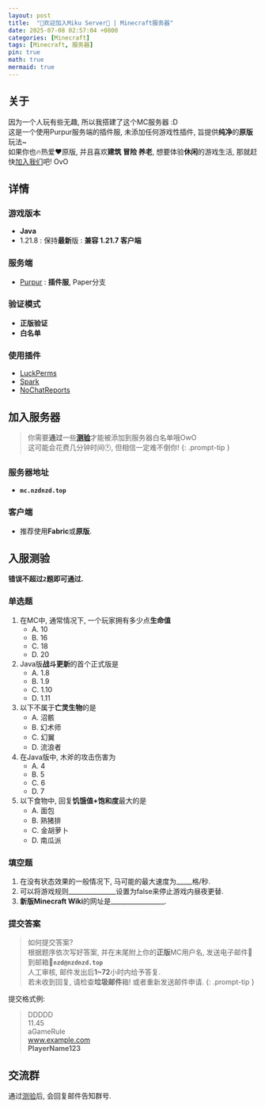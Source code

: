 ```yaml
---
layout: post
title:  "🎉欢迎加入Miku Server🎉 | Minecraft服务器"
date: 2025-07-08 02:57:04 +0800
categories: [Minecraft]
tags: [Minecraft, 服务器]
pin: true
math: true
mermaid: true
---
```


## 关于

因为一个人玩有些无趣, 所以我搭建了这个MC服务器 :D
<br>这是一个使用Purpur服务端的插件服, 未添加任何游戏性插件, 旨提供**纯净**的**原版**玩法~
<br>如果你也🔥热爱♥️原版, 并且喜欢**建筑 冒险 养老**, 想要体验**休闲**的游戏生活, 那就赶快[加入我们](#加入服务器)吧! OvO

## 详情

### 游戏版本
- **Java**
- 1.21.8
  : 保持**最新**版
  : **兼容 1.21.7 客户端**

### 服务端
- [Purpur](https://purpurmc.org/)
  : **插件服**, Paper分支

### 验证模式
- **正版验证**
- **白名单**

### 使用插件
- [LuckPerms](https://luckperms.net/)
- [Spark](https://spark.lucko.me/)
- [NoChatReports](https://www.spigotmc.org/resources/nochatreports-spigot-paper-1-19-1-21-7.102931/)

## 加入服务器

> 你需要**通过**一些[**测验**](#入服测验)才能被添加到服务器白名单哦OwO
> <br>这可能会花费几分钟时间🕐, 但相信一定难不倒你!
{: .prompt-tip }

### 服务器地址
- **`mc.nzdnzd.top`**

### 客户端
- 推荐使用**Fabric**或**原版**.

## 入服测验

**错误不超过`2`题即可通过.**

### 单选题

1. 在MC中, 通常情况下, 一个玩家拥有多少点**生命值**
   - A. 10
   - B. 16
   - C. 18
   - D. 20
2. Java版**战斗更新**的首个正式版是
   - A. 1.8
   - B. 1.9
   - C. 1.10
   - D. 1.11
3. 以下不属于**亡灵生物**的是
   - A. 沼骸
   - B. 幻术师
   - C. 幻翼
   - D. 流浪者
4. 在Java版中, 木斧的攻击伤害为
   - A. 4
   - B. 5
   - C. 6
   - D. 7
5. 以下食物中, 回复**饥饿值+饱和度**最大的是
   - A. 面包
   - B. 熟猪排
   - C. 金胡萝卜
   - D. 南瓜派

### 填空题

1. 在没有状态效果的一般情况下, 马可能的最大速度为_____格/秒.
2. 可以将游戏规则_______________设置为false来停止游戏内昼夜更替.
3. **新版Minecraft Wiki**的网址是_________________.

### 提交答案

> 如何提交答案?
> <br>根据题序依次写好答案, 并在末尾附上你的**正版**MC用户名, 发送电子邮件📧到邮箱📮**`nzd@nzdnzd.top`**
> <br>人工审核, 邮件发出后**1~72**小时内给予答复.
> <br>若未收到回复, 请检查**垃圾邮件**箱! 或者重新发送邮件申请.
{: .prompt-tip }

提交格式例:
> DDDDD
> <br>11.45
> <br>aGameRule
> <br>www.example.com
> <br>**PlayerName123**

## 交流群

通过[测验](#入服测验)后, 会回复邮件告知群号.
